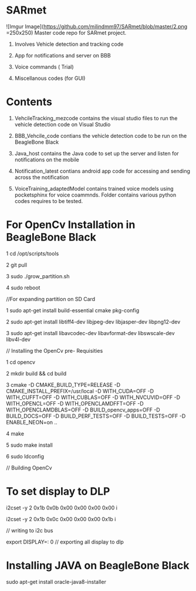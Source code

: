 # SARmet
![Imgur Image](https://github.com/milindmm97/SARmet/blob/master/2.png =250x250)
Master code repo for SARmet project. 

1. Involves Vehicle detection and tracking code

2. App for notifications and server on BBB

3. Voice commands ( Trial) 

4. Miscellanous codes (for GUI) 

# Contents

1. VehcileTracking_mezcode contains the visual studio files to run the vehicle detection code on Visual Studio 

2. BBB_Vehcile_code contians the vehicle detection code to be run on the BeagleBone Black 

3. Java_host contains the Java code to set up the server and listen for notifications on the mobile

4. Notification_latest contians android app code for accessing and sending across the notification 

5. VoiceTraining_adaptedModel contains trained voice models using pocketsphinx for voice coammnds. Folder contains various python codes requires to be tested. 




# For OpenCv Installation in BeagleBone Black 

1 cd /opt/scripts/tools

2 git pull

3 sudo ./grow_partition.sh

4 sudo reboot

//For expanding partition on SD Card 

1 sudo apt-get install build-essential cmake pkg-config

2 sudo apt-get install libtiff4-dev libjpeg-dev libjasper-dev libpng12-dev

3 sudo apt-get install libavcodec-dev libavformat-dev libswscale-dev libv4l-dev

// Installing the OpenCv pre- Requisities 

1 cd opencv

2 mkdir build && cd build

3 cmake -D CMAKE_BUILD_TYPE=RELEASE -D CMAKE_INSTALL_PREFIX=/usr/local -D WITH_CUDA=OFF -D WITH_CUFFT=OFF -D WITH_CUBLAS=OFF -D WITH_NVCUVID=OFF -D WITH_OPENCL=OFF -D WITH_OPENCLAMDFFT=OFF -D WITH_OPENCLAMDBLAS=OFF -D BUILD_opencv_apps=OFF -D BUILD_DOCS=OFF -D BUILD_PERF_TESTS=OFF -D BUILD_TESTS=OFF -D ENABLE_NEON=on ..

4 make

5 sudo make install

6 sudo ldconfig

// Building OpenCv 




# To set display to DLP 

i2cset -y 2 0x1b 0x0b 0x00 0x00 0x00 0x00 i

i2cset -y 2 0x1b 0x0c 0x00 0x00 0x00 0x1b i 

// writing to i2c bus 

export DISPLAY=: 0
// exporting all display to dlp 


# Installing JAVA on BeagleBone Black 

sudo apt-get install oracle-java8-installer
